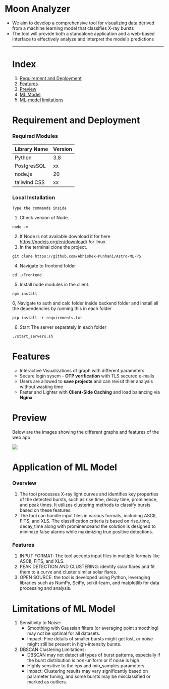 
# Moon Analyzer
<ul>
<li>We aim to develop a comprehensive tool for visualizing data derived from a machine learning model that classifies X-ray bursts</li>
<li>The tool will provide both a standalone application and a web-based interface to effectively analyze and interpret the model’s predictions</li>
<hr>

# Index
1. [Requirement and Deployment](#requirement-and-deployment)
2. [Features](#features)
3. [Preview](#preview)
4. [ML Model](#application-of-ml-model)
5. [ML-model limitations](#limitations-of-ml-model)

# Requirement and Deployment
<h3>Required Modules</h3>
<table>
    <thead>
        <tr>
            <th>Library Name</th>
            <th>Version</th>
        </tr>
    </thead>
    <tbody>
      <tr>
        <td>Python</td>
        <td>3.8</td>
      </tr>
      <tr>
        <td>PostgresSQL</td>
        <td>xx</td>
      </tr>
      <tr>
        <td>node.js</td>
        <td>20</td>
      </tr>
      <tr>
        <td>tailwind CSS</td>
        <td>xx</td>
      </tr>
    </tbody>
</table>

<h3>Local Installation</h3>

```
Type the commands inside
```
1.  Check version of Node.

```
node -v
```

2. If Node is not available download it for here https://nodejs.org/en/download/ for linux.
3. In the terminal clone the project.

```
git clone https://github.com/Abhishek-Punhani/Astro-ML-PS
```

4. Navigate to frontend folder

```
cd ./Frontend
```

5. Install node modules in the client.

```
npm install
```
6, Navigate to auth and calc folder inside backend folder and install all the dependencies by running this in each folder
```
pip install -r requirements.txt
```
6. Start The server separately in each folder
```
./start_servers.sh
```

# Features

<ul>
  <li>Interactive Visualizations of graph with different parameters</li>
  <li>Secure login sysem - <b>OTP verification</b> with TLS secured e-mails</li>
  <li>Users are allowed to <b>save projects</b> and can revisit thier analysis without wasting time</li>
  <li>Faster and Lighter with <b>Client-Side Caching</b> and load balancing via <b>Nginx</b></li>
</ul>

# Preview
<p>Below are the images showing the different graphs and features of the web app</p>
<div><img src="https://github.com/user-attachments/assets/8191cb45-7e1b-405e-8f82-02858e23c0ff"></div>

# Application of ML Model
<h3>Overview</h3>
<ol type="1">
<li>The tool processes X-ray light curves and identifies key properties of the detected bursts, such as rise time, decay time, prominence, and peak times. It utilizes clustering methods to classify bursts based on these features.</li>
<li>The tool can handle input files in various formats, including ASCII, FITS, and XLS. The classification criteria is based on rise_time, decay_time along with prominenceand the solution is designed to minimize false alarms while maximizing true positive detections.</li>
</ol>

<h3>Features</h3>
<ol type="1">
  <li>INPUT FORMAT: The tool accepts input files in multiple formats like ASCII, FITS, and XLS.</li>
  <li>PEAK DETECTION AND CLUSTERING: identify solar flares and fit them to a curve and cluster similar solar flares.</li>
  <li>OPEN SOURCE: the tool is developed using Python, leveraging libraries such as NumPy, SciPy, scikit-learn, and matplotlib for data processing and analysis.</li>
</ol>

# Limitations of ML Model
<ol type="1"><li>Sensitivity to Noise:​
<ul><li>Smoothing with Gaussian filters (or averaging point smoothing) may not be optimal for all datasets.​</li>
<li>Impact: Fine details of smaller bursts might get lost, or noise might still be present in high-intensity bursts.​</li>
</ul>
</li>
<li>DBSCAN Clustering Limitations:​
<ul>
<li>DBSCAN may not detect all types of burst patterns, especially if the burst distribution is non-uniform or if noise is high.​</li>
<li>Highly sensitive to the eps and min_samples parameters.​</li>
<li>Impact: Clustering results may vary significantly based on parameter tuning, and some bursts may be misclassified or marked as outliers.​</li>
</ul>
</li>
</ol>





​
